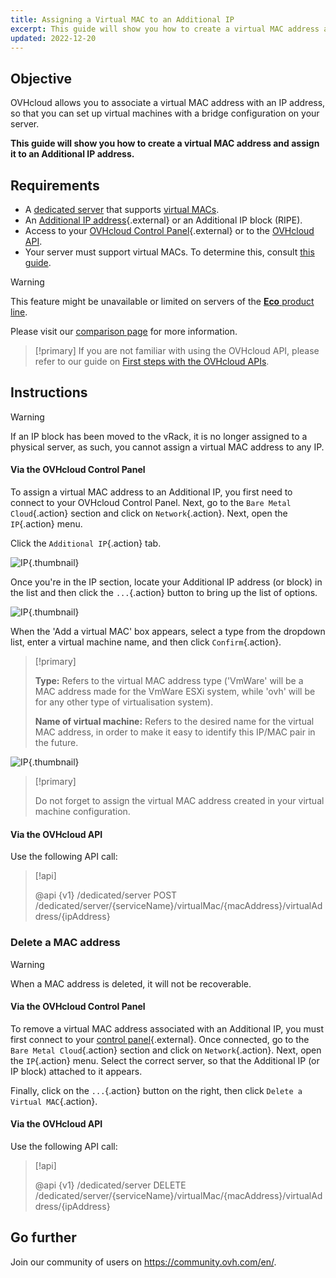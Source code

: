 ```yaml
---
title: Assigning a Virtual MAC to an Additional IP
excerpt: This guide will show you how to create a virtual MAC address and assign it to an Additional IP address.
updated: 2022-12-20
---
```


## Objective

OVHcloud allows you to associate a virtual MAC address with an IP address, so that you can set up virtual machines with a bridge configuration on your server.

**This guide will show you how to create a virtual MAC address and assign it to an Additional IP address.**

## Requirements

- A [dedicated server](https://www.ovhcloud.com/en-ca/bare-metal/) that supports [virtual MACs](/pages/bare_metal_cloud/dedicated_servers/network_support_virtual_mac).
- An [Additional IP address](https://www.ovhcloud.com/en-ca/bare-metal/ip/){.external} or an Additional IP block (RIPE).
- Access to your [OVHcloud Control Panel](https://ca.ovh.com/auth/?action=gotomanager&from=https://www.ovh.com/ca/en/&ovhSubsidiary=ca){.external} or to the [OVHcloud API](https://ca.api.ovh.com/).
- Your server must support virtual MACs. To determine this, consult [this guide](/pages/bare_metal_cloud/dedicated_servers/network_support_virtual_mac).

> [!warning]
> This feature might be unavailable or limited on servers of the [**Eco** product line](https://eco.ovhcloud.com/en-ca/about/).
>
> Please visit our [comparison page](https://eco.ovhcloud.com/en-ca/compare/) for more information.

> [!primary]
> If you are not familiar with using the OVHcloud API, please refer to our guide on [First steps with the OVHcloud APIs](/pages/manage_and_operate/api/first-steps).

## Instructions

> [!warning]
>
> If an IP block has been moved to the vRack, it is no longer assigned to a physical server, as such, you cannot assign a virtual MAC address to any IP.
>

#### Via the OVHcloud Control Panel

To assign a virtual MAC address to an Additional IP, you first need to connect to your OVHcloud Control Panel. Next, go to the `Bare Metal Cloud`{.action} section and click on `Network`{.action}. Next, open the `IP`{.action} menu.

Click the `Additional IP`{.action} tab.

![IP](images/manageIPs2022.png){.thumbnail}

Once you're in the IP section, locate your Additional IP address (or block) in the list and then click the `...`{.action} button to bring up the list of options.

![IP](images/addvmac.png){.thumbnail}

When the 'Add a virtual MAC' box appears, select a type from the dropdown list, enter a virtual machine name, and then click `Confirm`{.action}.

> [!primary]
>
> **Type:** Refers to the virtual MAC address type ('VmWare' will be a MAC address made for the VmWare ESXi system, while 'ovh' will be for any other type of virtualisation system).
>
> **Name of virtual machine:** Refers to the desired name for the virtual MAC address, in order to make it easy to identify this IP/MAC pair in the future.
>

![IP](images/addvmac2.png){.thumbnail}

> [!primary]
>
> Do not forget to assign the virtual MAC address created in your virtual machine configuration.
> 

#### Via the OVHcloud API

Use the following API call:

> [!api]
>
> @api {v1} /dedicated/server POST /dedicated/server/{serviceName}/virtualMac/{macAddress}/virtualAddress/{ipAddress}

### Delete a MAC address

> [!warning]
>
> When a MAC address is deleted, it will not be recoverable.
> 

#### Via the OVHcloud Control Panel

To remove a virtual MAC address associated with an Additional IP, you must first connect to your [control panel](https://ca.ovh.com/auth/?action=gotomanager&from=https://www.ovh.com/ca/en/&ovhSubsidiary=ca){.external}. Once connected, go to the `Bare Metal Cloud`{.action} section and click on `Network`{.action}. Next, open the `IP`{.action} menu. Select the correct server, so that the Additional IP (or IP block) attached to it appears.

Finally, click on the `...`{.action} button on the right, then click `Delete a Virtual MAC`{.action}.

#### Via the OVHcloud API

Use the following API call:

> [!api]
>
> @api {v1} /dedicated/server DELETE /dedicated/server/{serviceName}/virtualMac/{macAddress}/virtualAddress/{ipAddress}
>

## Go further

Join our community of users on <https://community.ovh.com/en/>.
